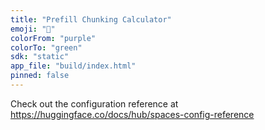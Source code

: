 ```yaml
---
title: "Prefill Chunking Calculator"
emoji: "🏃"
colorFrom: "purple"
colorTo: "green"
sdk: "static"
app_file: "build/index.html"
pinned: false
---
```


Check out the configuration reference at https://huggingface.co/docs/hub/spaces-config-reference
